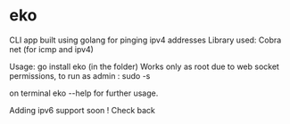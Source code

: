 # eko
CLI app built using golang for pinging ipv4 addresses Library used: Cobra net (for icmp and ipv4)

Usage: go install eko (in the folder)
Works only as root due to web socket permissions, to run as admin : sudo -s 

on terminal eko --help for further usage.

Adding ipv6 support soon ! Check back
